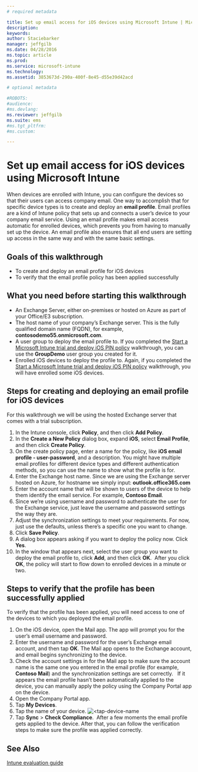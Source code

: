 ```yaml
---
# required metadata

title: Set up email access for iOS devices using Microsoft Intune | Microsoft Intune
description:
keywords:
author: Staciebarker
manager: jeffgilb
ms.date: 04/28/2016
ms.topic: article
ms.prod:
ms.service: microsoft-intune
ms.technology:
ms.assetid: 3853673d-290a-400f-8e45-d55e39d42acd

# optional metadata

#ROBOTS:
#audience:
#ms.devlang:
ms.reviewer: jeffgilb
ms.suite: ems
#ms.tgt_pltfrm:
#ms.custom:

---
```


# Set up email access for iOS devices using Microsoft Intune
When devices are enrolled with Intune, you can configure the devices so that their users can access company email. One way to accomplish that for specific device types is to create and deploy an **email profile**. Email profiles are a kind of Intune policy that sets up and connects a user’s device to your company email service.
Using an email profile makes email access automatic for enrolled devices, which prevents you from having to manually set up the device. An email profile also ensures that all end users are setting up access in the same way and with the same basic settings.

## Goals of this walkthrough

- To create and deploy an email profile for iOS devices
- To verify that the email profile policy has been applied successfully

## What you need before starting this walkthrough

- An Exchange Server, either on-premises or hosted on Azure as part of your Office/E3 subscription.
- The host name of your company’s Exchange server. This is the fully qualified domain name (FQDN), for example, **contosodemo55.onmicrosoft.com**.
- A user group to deploy the email profile to. If you completed the [Start a Microsoft Intune trial and deploy iOS PIN policy](start-a-microsoft-intune-trial-and-deploy-ios-pin-policy.md) walkthrough, you can use the **GroupDemo** user group you created for it.
- Enrolled iOS devices to deploy the profile to. Again, if you completed the [Start a Microsoft Intune trial and deploy iOS PIN policy](start-a-microsoft-intune-trial-and-deploy-ios-pin-policy.md) walkthrough, you will have enrolled some iOS devices.

## Steps for creating and deploying an email profile for iOS devices

For this walkthrough we will be using the hosted Exchange server that comes with a trial subscription.
1. In the Intune console, click **Policy**, and then click **Add Policy**.
![<add-policy>](./media/Email-Walkthrough/Email-Walkthrough-1.png)
2. In the **Create a New Policy** dialog box, expand **iOS**, select **Email Profile**, and then click **Create Policy**.
![<ios-email-profile-policy>](./media/Email-Walkthrough/Email-Walkthrough-2.png)
3. On the create policy page, enter a name for the policy, like **iOS email profile - user-password**, and a description. You might have multiple email profiles for different device types and different authentication methods, so you can use the name to show what the profile is for.
4. Enter the Exchange host name. Since we are using the Exchange server hosted on Azure, for hostname we simply input: **outlook.office365.com**
![<add-exchange-host-name>](./media/Email-Walkthrough/Email-Walkthrough-3.png)
5. Enter the account name that will be shown to users of the device to help them identify the email service. For example, **Contoso Email**.
6. Since we’re using username and password to authenticate the user for the Exchange service, just leave the username and password settings the way they are.
7. Adjust the synchronization settings to meet your requirements. For now, just use the defaults, unless there’s a specific one you want to change.  
8. Click **Save Policy**.
9. A dialog box appears asking if you want to deploy the policy now. Click **Yes**.
![<deploy-policy-now-dialog>](./media/Email-Walkthrough/Email-Walkthrough-4.png)
10. In the window that appears next, select the user group you want to deploy the email profile to, click **Add**, and then click **OK**.
![<finish-add-policy>](./media/Email-Walkthrough/Email-Walkthrough-5.png)
After you click **OK**, the policy will start to flow down to enrolled devices in a minute or two.

## Steps to verify that the profile has been successfully applied

To verify that the profile has been applied, you will need access to one of the devices to which you deployed the email profile.
1. On the iOS device, open the Mail app.
The app will prompt you for the user’s email username and password.
![<verify-policy-add-password>](./media/Email-Walkthrough/Email-Walkthrough-6.png)
2. Enter the username and password for the user’s Exchange email account, and then tap **OK**.
 The Mail app opens to the Exchange account, and email begins synchronizing to the device.
![<exchange-account-opens>](./media/Email-Walkthrough/Email-Walkthrough-7.png)
3. Check the account settings in for the Mail app to make sure the account name is the same one you entered in the email profile (for example, **Contoso Mail**) and the synchronization settings are set correctly.
![<check-account-settings>](./media/Email-Walkthrough/Email-Walkthrough-8.png)
![<check-email-account-name>](./media/Email-Walkthrough/Email-Walkthrough-9.png)
  If it appears the email profile hasn’t been automatically applied to the device, you can manually apply the policy using the Company Portal app on the device.
1. Open the Company Portal app.
2. Tap **My Devices**.
3. Tap the name of your device.
![<tap-device-name](./media/Email-Walkthrough/Email-Walkthrough-10.png)
4. Tap **Sync** > **Check Compliance**.
![<tap-sync-check-device>](./media/Email-Walkthrough/Email-Walkthrough-11.png)
After a few moments the email profile gets applied to the device. After that, you can follow the verification steps to make sure the profile was applied correctly.

## See Also
[Intune evaluation guide](get-started-with-a-30-day-trial-of-microsoft-intune.md)
